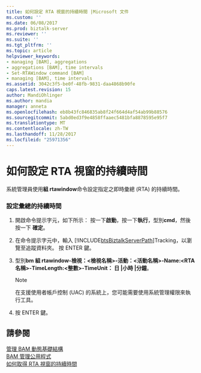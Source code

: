 ```yaml
---
title: 如何設定 RTA 視窗的持續時間 |Microsoft 文件
ms.custom: ''
ms.date: 06/08/2017
ms.prod: biztalk-server
ms.reviewer: ''
ms.suite: ''
ms.tgt_pltfrm: ''
ms.topic: article
helpviewer_keywords:
- managing [BAM], aggregations
- aggregations [BAM], time intervals
- Set-RTAWindow command [BAM]
- managing [BAM], time intervals
ms.assetid: 3042c3f5-be0f-48fb-9831-daa4868b90fe
caps.latest.revision: 15
author: MandiOhlinger
ms.author: mandia
manager: anneta
ms.openlocfilehash: eb8b43fc846835ab8f24f664d4af54ab99b88576
ms.sourcegitcommit: 5abd0ed3f9e4858ffaaec5481bfa8878595e95f7
ms.translationtype: MT
ms.contentlocale: zh-TW
ms.lasthandoff: 11/28/2017
ms.locfileid: "25971356"
---
```

# <a name="how-to-set-the-duration-on-an-rta-window"></a>如何設定 RTA 視窗的持續時間
系統管理員使用**組 rtawindow**命令設定指定之即時彙總 (RTA) 的持續時間。  
  
### <a name="to-set-the-duration-on-an-aggregation"></a>設定彙總的持續時間  
  
1.  開啟命令提示字元，如下所示： 按一下**啟動**，按一下**執行**，型別**cmd**，然後按一下 **確定**。  
  
2.  在命令提示字元中，輸入 [!INCLUDE[btsBiztalkServerPath](../includes/btsbiztalkserverpath-md.md)]Tracking，以瀏覽至追蹤資料夾。 按 ENTER 鍵。  
  
3.  型別**bm 組 rtawindow-檢視：\<檢視名稱\>-活動：\<活動名稱\>-Name:\<RTA 名稱\>-TimeLength:\<整數\>-TimeUnit： 日 &#124;小時 &#124;分鐘**。  
  
    > [!NOTE]
    >  在支援使用者帳戶控制 (UAC) 的系統上，您可能需要使用系統管理權限來執行工具。  
  
4.  按 ENTER 鍵。  
  
## <a name="see-also"></a>請參閱  
 [管理 BAM 動態基礎結構](../core/managing-the-bam-dynamic-infrastructure.md)   
 [BAM 管理公用程式](../core/bam-management-utility.md)   
 [如何取得 RTA 視窗的持續時間](../core/how-to-get-the-duration-on-an-rta-window.md)